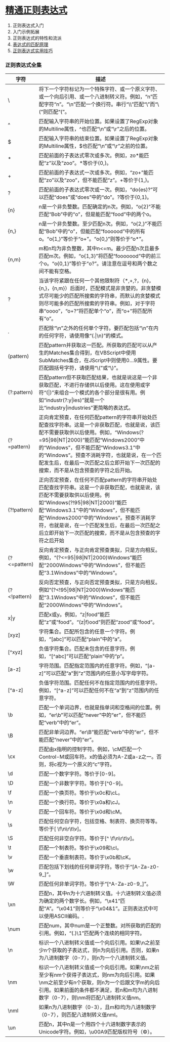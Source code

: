 # [精通正则表达式](https://book.douban.com/subject/2154713/)
1. 正则表达式入门
1. 入门示例拓展
1. 正则表达式的特性和流派
1. [表达式的匹配原理](4.md)
1. [正则表达式实用技巧](5.md)


### 正则表达式全集
|字符|描述|
|-|-|
|\ |	将下一个字符标记为一个特殊字符、或一个原义字符、或一个向后引用、或一个八进制转义符。例如，“n”匹配字符“n”。“\n”匹配一个换行符。串行“\\\”匹配“\”而“\\(”则匹配“(”。|
|^|	匹配输入字符串的开始位置。如果设置了RegExp对象的Multiline属性，^也匹配“\n”或“\r”之后的位置。|
|$|	匹配输入字符串的结束位置。如果设置了RegExp对象的Multiline属性，$也匹配“\n”或“\r”之前的位置。|
|*|	匹配前面的子表达式零次或多次。例如，zo*能匹配“z”以及“zoo”。*等价于{0,}。|
|+|	匹配前面的子表达式一次或多次。例如，“zo+”能匹配“zo”以及“zoo”，但不能匹配“z”。+等价于{1,}。|
|?|	匹配前面的子表达式零次或一次。例如，“do(es)?”可以匹配“does”或“does”中的“do”。?等价于{0,1}。|
|{n}|	n是一个非负整数。匹配确定的n次。例如，“o{2}”不能匹配“Bob”中的“o”，但是能匹配“food”中的两个o。|
|{n,}|	n是一个非负整数。至少匹配n次。例如，“o{2,}”不能匹配“Bob”中的“o”，但能匹配“foooood”中的所有o。“o{1,}”等价于“o+”。“o{0,}”则等价于“o*”。|
|{n,m}|	m和n均为非负整数，其中n<=m。最少匹配n次且最多匹配m次。例如，“o{1,3}”将匹配“fooooood”中的前三个o。“o{0,1}”等价于“o?”。请注意在逗号和两个数之间不能有空格。|
|?|	当该字符紧跟在任何一个其他限制符（*,+,?，{n}，{n,}，{n,m}）后面时，匹配模式是非贪婪的。非贪婪模式尽可能少的匹配所搜索的字符串，而默认的贪婪模式则尽可能多的匹配所搜索的字符串。例如，对于字符串“oooo”，“o+?”将匹配单个“o”，而“o+”将匹配所有“o”。|
|.	|匹配除“\n”之外的任何单个字符。要匹配包括“\n”在内的任何字符，请使用像“(.\|\n)”的模式。|
|(pattern)|	匹配pattern并获取这一匹配。所获取的匹配可以从产生的Matches集合得到，在VBScript中使用SubMatches集合，在JScript中则使用$0…$9属性。要匹配圆括号字符，请使用“\\(”或“\\)”。|
|(?:pattern)|	匹配pattern但不获取匹配结果，也就是说这是一个非获取匹配，不进行存储供以后使用。这在使用或字符“(\|)”来组合一个模式的各个部分是很有用。例如“industr(?:y\|ies)”就是一个比“industry\|industries”更简略的表达式。|
|(?=pattern)|	正向肯定预查，在任何匹配pattern的字符串开始处匹配查找字符串。这是一个非获取匹配，也就是说，该匹配不需要获取供以后使用。例如，“Windows(?=95\|98\|NT\|2000)”能匹配“Windows2000”中的“Windows”，但不能匹配“Windows3.1”中的“Windows”。预查不消耗字符，也就是说，在一个匹配发生后，在最后一次匹配之后立即开始下一次匹配的搜索，而不是从包含预查的字符之后开始。|
|(?!pattern)|	正向否定预查，在任何不匹配pattern的字符串开始处匹配查找字符串。这是一个非获取匹配，也就是说，该匹配不需要获取供以后使用。例如“Windows(?\!95\|98\|NT\|2000)”能匹配“Windows3.1”中的“Windows”，但不能匹配“Windows2000”中的“Windows”。预查不消耗字符，也就是说，在一个匹配发生后，在最后一次匹配之后立即开始下一次匹配的搜索，而不是从包含预查的字符之后开始|
|(?<=pattern)|	反向肯定预查，与正向肯定预查类拟，只是方向相反。例如，“(?<=95\|98\|NT\|2000)Windows”能匹配“2000Windows”中的“Windows”，但不能匹配“3.1Windows”中的“Windows”。|
|(?<!pattern)|	反向否定预查，与正向否定预查类拟，只是方向相反。例如“(?<!95\|98\|NT\|2000)Windows”能匹配“3.1Windows”中的“Windows”，但不能匹配“2000Windows”中的“Windows”。|
|x\|y|	匹配x或y。例如，“z\|food”能匹配“z”或“food”。“(z\|f)ood”则匹配“zood”或“food”。|
|[xyz]|	字符集合。匹配所包含的任意一个字符。例如，“[abc]”可以匹配“plain”中的“a”。|
|[^xyz]|	负值字符集合。匹配未包含的任意字符。例如，“[^abc]”可以匹配“plain”中的“p”。|
|[a-z]|	字符范围。匹配指定范围内的任意字符。例如，“[a-z]”可以匹配“a”到“z”范围内的任意小写字母字符。|
|[^a-z]|	负值字符范围。匹配任何不在指定范围内的任意字符。例如，“[^a-z]”可以匹配任何不在“a”到“z”范围内的任意字符。|
|\b|	匹配一个单词边界，也就是指单词和空格间的位置。例如，“er\b”可以匹配“never”中的“er”，但不能匹配“verb”中的“er”。|
|\B|	匹配非单词边界。“er\B”能匹配“verb”中的“er”，但不能匹配“never”中的“er”。|
|\cx|	匹配由x指明的控制字符。例如，\cM匹配一个Control-M或回车符。x的值必须为A-Z或a-z之一。否则，将c视为一个原义的“c”字符。|
|\d|	匹配一个数字字符。等价于[0-9]。|
|\D|	匹配一个非数字字符。等价于[^0-9]。|
|\f|	匹配一个换页符。等价于\x0c和\cL。|
|\n|	匹配一个换行符。等价于\x0a和\cJ。|
|\r|	匹配一个回车符。等价于\x0d和\cM。|
|\s|	匹配任何空白字符，包括空格、制表符、换页符等等。等价于[ \f\n\r\t\v]。|
|\S|	匹配任何非空白字符。等价于[^ \f\n\r\t\v]。|
|\t|	匹配一个制表符。等价于\x09和\cI。|
|\v|	匹配一个垂直制表符。等价于\x0b和\cK。|
|\w|	匹配包括下划线的任何单词字符。等价于“[A-Za-z0-9_]”。|
|\W|	匹配任何非单词字符。等价于“[^A-Za-z0-9_]”。|
|\xn|	匹配n，其中n为十六进制转义值。十六进制转义值必须为确定的两个数字长。例如，“\x41”匹配“A”。“\x041”则等价于“\x04&1”。正则表达式中可以使用ASCII编码。.|
|\num|	匹配num，其中num是一个正整数。对所获取的匹配的引用。例如，“(.)\1”匹配两个连续的相同字符。|
|\n|	标识一个八进制转义值或一个向后引用。如果\n之前至少n个获取的子表达式，则n为向后引用。否则，如果n为八进制数字（0-7），则n为一个八进制转义值。|
|\nm|	标识一个八进制转义值或一个向后引用。如果\nm之前至少有nm个获得子表达式，则nm为向后引用。如果\nm之前至少有n个获取，则n为一个后跟文字m的向后引用。如果前面的条件都不满足，若n和m均为八进制数字（0-7），则\nm将匹配八进制转义值nm。|
|\nml|	如果n为八进制数字（0-3），且m和l均为八进制数字（0-7），则匹配八进制转义值nml。|
|\un|	匹配n，其中n是一个用四个十六进制数字表示的Unicode字符。例如，\u00A9匹配版权符号（©）。|